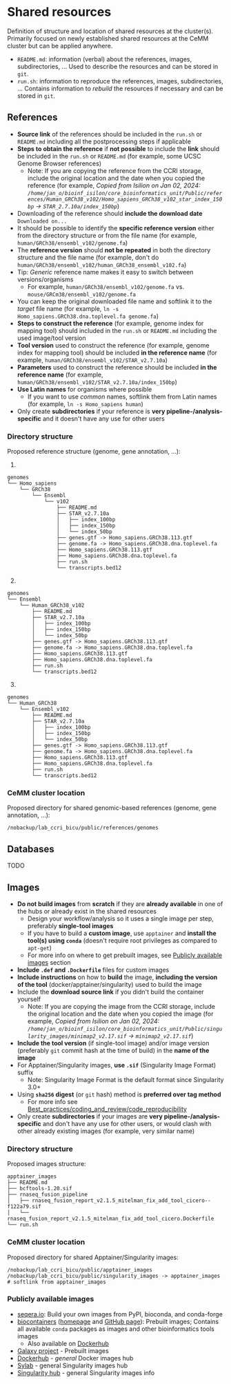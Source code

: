 # Shared resources

Definition of structure and location of shared resources at the cluster(s). Primarily focused on newly established shared resources at the CeMM cluster but can be applied anywhere.

- `README.md`: information (verbal) about the references, images, subdirectories, ... Used to describe the resources and can be stored in `git`.
- `run.sh`: information to reproduce the references, images, subdirectories, ... Contains information to *rebuild* the resources if necessary and can be stored in `git`.

## References

- **Source link** of the references should be included in the `run.sh` or `README.md` including all the postprocessing steps if applicable
- **Steps to obtain the reference** if **not possible** to include the **link** should be included in the `run.sh` or `README.md` (for example, some UCSC  Genome Browser references)
    - Note: If you are copying the reference from the CCRI storage, include the original location and the date when you copied the reference (for example, *Copied from Isilion on Jan 02, 2024: `/home/jan_o/bioinf_isilon/core_bioinformatics_unit/Public/references/Human_GRCh38_v102/Homo_sapiens_GRCh38_v102_star_index_150bp` -> `STAR_2.7.10a/index_150bp`*)
- Downloading of the reference should **include the download date** `Downloaded on...`
- It should be possible to identify the **specific reference version** either from the directory structure or from the file name (for example, `human/GRCh38/ensembl_v102/genome.fa`)
- The **reference version** should **not be repeated** in both the directory structure and the file name (for example, don't do `human/GRCh38/ensembl_v102/human_GRCh38_ensembl_v102.fa`)
- Tip: *Generic* reference name makes it easy to switch between versions/organisms
    - For example, `human/GRCh38/ensembl_v102/genome.fa` vs. `mouse/GRCm38/ensembl_v102/genome.fa`
- You can keep the original downloaded file name and softlink it to the *target* file name (for example,
  `ln -s Homo_sapiens.GRCh38.dna.toplevel.fa genome.fa`)
- **Steps to construct the reference** (for example, genome index for mapping tool) should included in the `run.sh` or `README.md` including the used image/tool version
- **Tool version** used to construct the reference (for example, genome index for mapping tool) should be included **in the reference name** (for example, `human/GRCh38/ensembl_v102/STAR_v2.7.10a`)
- **Parameters** used to construct the reference should be included **in the reference name** (for example, `human/GRCh38/ensembl_v102/STAR_v2.7.10a/index_150bp`)
- **Use Latin names** for organisms where possible
    - If you want to use *common* names, softlink them from Latin names (for example, `ln -s Homo_sapiens human`)
- Only create **subdirectories** if your reference is **very pipeline-/analysis-specific** and it doesn't have any use for other users

### Directory structure

Proposed reference structure (genome, gene annotation, ...):

1.

```shell
genomes
└── Homo_sapiens
    └── GRCh38
        └── Ensembl
            └── v102
                ├── README.md
                ├── STAR_v2.7.10a
                │   ├── index_100bp
                │   ├── index_150bp
                │   └── index_50bp
                ├── genes.gtf -> Homo_sapiens.GRCh38.113.gtf
                ├── genome.fa -> Homo_sapiens.GRCh38.dna.toplevel.fa
                ├── Homo_sapiens.GRCh38.113.gtf
                ├── Homo_sapiens.GRCh38.dna.toplevel.fa
                ├── run.sh
                └── transcripts.bed12
```

2.

```shell
genomes
└── Ensembl
    └── Human_GRCh38_v102
        ├── README.md
        ├── STAR_v2.7.10a
        │   ├── index_100bp
        │   ├── index_150bp
        │   └── index_50bp
        ├── genes.gtf -> Homo_sapiens.GRCh38.113.gtf
        ├── genome.fa -> Homo_sapiens.GRCh38.dna.toplevel.fa
        ├── Homo_sapiens.GRCh38.113.gtf
        ├── Homo_sapiens.GRCh38.dna.toplevel.fa
        ├── run.sh
        └── transcripts.bed12
```

3.

```shell
genomes
└── Human_GRCh38
    └── Ensembl_v102
        ├── README.md
        ├── STAR_v2.7.10a
        │   ├── index_100bp
        │   ├── index_150bp
        │   └── index_50bp
        ├── genes.gtf -> Homo_sapiens.GRCh38.113.gtf
        ├── genome.fa -> Homo_sapiens.GRCh38.dna.toplevel.fa
        ├── Homo_sapiens.GRCh38.113.gtf
        ├── Homo_sapiens.GRCh38.dna.toplevel.fa
        ├── run.sh
        └── transcripts.bed12
```

### CeMM cluster location

Proposed directory for shared genomic-based references (genome, gene annotation, ...):

```shell
/nobackup/lab_ccri_bicu/public/references/genomes
```

## Databases

TODO

## Images

- **Do not build images** from **scratch** if they are **already available** in one of the hubs or already exist in the shared resources
    - Design your workflow/analysis so it uses a single image per step, preferably **single-tool images**
    - If you have to build a **custom image**, use `apptainer` and **install the tool(s) using `conda`** (doesn't require root privileges as compared to `apt-get`)
    - For more info on where to get prebuilt images, see [Publicly available images](#publicly-available-images) section
- **Include `.def` and `.Dockerfile`** files for custom images
- **Include instructions** on how to **build** the image, **including the version of the tool** (docker/apptainer/singularity) used to build the image
- Include the **download source link** if you didn't build the container yourself
    - Note: If you are copying the image from the CCRI storage, include the original location and the date when you copied the image (for example, *Copied from Isilion on Jan 02, 2024: `/home/jan_o/bioinf_isilon/core_bioinformatics_unit/Public/singularity_images/minimap2_v2.17.sif` -> `minimap2_v2.17.sif`*)
- **Include the tool version** (if single-tool image) and/or image version (preferably `git` commit hash at the time of build) in the **name of the image**
- For Apptainer/Singularity images, **use `.sif`** (Singularity Image Format) suffix
    - Note: Singularity Image Format is the default format since Singularity 3.0+
- Using **`sha256` digest** (or `git` hash) method is **preferred over tag method**
    - For more info see [Best_practices/coding_and_review/code_reproducibility](https://github.com/BiCU-CCRI/Best_practices/blob/15-best-coding-practices-and-code-review/coding_and_review/code_reproducibility.md#base-image)
- Only create **subdirectories** if your images are **very pipeline-/analysis-specific** and don't have any use for other users, or would clash with other already existing images (for example, very similar name)

### Directory structure

Proposed images structure:

```shell
apptainer_images
├── README.md
├── bcftools-1.20.sif
├── rnaseq_fusion_pipeline
│   ├── rnaseq_fusion_report_v2.1.5_mitelman_fix_add_tool_cicero--f122a79.sif
│   └── rnaseq_fusion_report_v2.1.5_mitelman_fix_add_tool_cicero.Dockerfile
└── run.sh
```

### CeMM cluster location

Proposed directory for shared Apptainer/Singularity images:

```shell
/nobackup/lab_ccri_bicu/public/apptainer_images
/nobackup/lab_ccri_bicu/public/singularity_images -> apptainer_images # softlink from apptainer_images
```

### Publicly available images

- [seqera.io](https://seqera.io/containers/): Build your own images from PyPI, bioconda, and conda-forge
- [biocontainers](https://quay.io/organization/biocontainers) ([homepage](https://biocontainers.pro/registry) and [GitHub page](https://github.com/BioContainers/containers)): Prebuilt images; Contains all available `conda` packages as images and other bioinformatics tools images
    - Also available on [Dockerhub](https://hub.docker.com/u/biocontainers)
- [Galaxy project](https://depot.galaxyproject.org/singularity/) - Prebuilt images
- [Dockerhub](https://hub.docker.com/search) - *general* Docker images hub
- [Sylab](https://cloud.sylabs.io/library) - general Singularity images hub
- [Singularity hub](https://singularityhub.github.io/) - general Singularity images info
